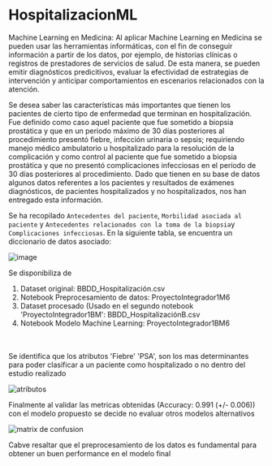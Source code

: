 # HospitalizacionML
Machine Learning en Medicina: Al aplicar Machine Learning en Medicina se pueden usar las herramientas informáticas, con el fin de conseguir 
información a partir de los datos, por ejemplo, de historias clínicas o registros de prestadores de servicios de salud. De esta manera, se 
pueden emitir diagnósticos predicitivos, evaluar la efectividad de estrategias de intervención y anticipar comportamientos en escenarios 
relacionados con la atención.

Se desea saber las características más importantes que tienen los pacientes de cierto tipo de enfermedad que terminan en hospitalización. 
Fue definido como caso aquel paciente que fue sometido a biopsia prostática y que en un periodo máximo de 30 días posteriores al procedimiento 
presentó fiebre, infección urinaria o sepsis; requiriendo manejo médico ambulatorio u hospitalizado para la resolución de la complicación y 
como control al paciente que fue sometido a biopsia prostática y que no presentó complicaciones infecciosas en el período de 30 días posteriores
al procedimiento. Dado que tienen en su base de datos algunos datos referentes a los pacientes y resultados de exámenes diagnósticos, de pacientes
hospitalizados y no hospitalizados, nos han entregado esta información.  

Se ha recopilado `Antecedentes del paciente`, `Morbilidad asociada al paciente` y `Antecedentes relacionados con la toma de la biopsia`y 
`Complicaciones infecciosas`. En la siguiente tabla, se encuentra un diccionario de datos asociado:

![image](https://user-images.githubusercontent.com/118769777/220240501-8c21461d-2de5-495b-954e-10fb9bf38014.png)


Se disponibiliza de<br>
1. Dataset original: BBDD_Hospitalización.csv<br>
2. Notebook Preprocesamiento de datos: ProyectoIntegrador1M6<br>
3. Dataset procesado (Usado en el segundo notebook 'ProyectoIntegrador1BM': BBDD_HospitalizaciónB.csv<br>
4. Notebook Modelo Machine Learning: ProyectoIntegrador1BM6<br>

<br>
<br>
Se identifica que los atributos 'Fiebre' 'PSA', son los mas determinantes para poder clasificar a un paciente como hospitalizado o no dentro del 
estudio realizado<br>

![atributos](https://github.com/harlantonguino/HospitalizacionML/assets/9009541/cded8738-e04a-42f4-8eb0-797c4413152e)

Finalmente al validar las metricas obtenidas (Accuracy: 0.991 (+/- 0.006)) con el modelo propuesto se decide no evaluar otros modelos alternativos<br>

![matrix de confusion](https://github.com/harlantonguino/HospitalizacionML/assets/9009541/75bfdcd5-e68c-47bd-bfb4-384e30856383)

Cabve resaltar que el preprocesamiento de los datos es fundamental para obtener un buen performance en el modelo final

